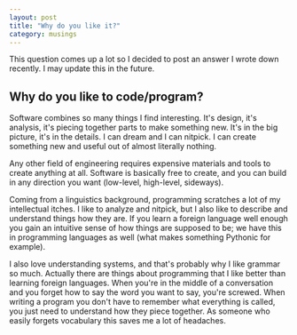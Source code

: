 ```yaml
---
layout: post
title: "Why do you like it?"
category: musings
---
```


This question comes up a lot so I decided to post an answer I wrote down recently. I may update this in the future.

## Why do you like to code/program?

Software combines so many things I find interesting. It's design, it's analysis, it's piecing together parts to make something new. It's in the big picture, it's in the details. I can dream and I can nitpick. I can create something new and useful out of almost literally nothing.

Any other field of engineering requires expensive materials and tools to create anything at all. Software is basically free to create, and you can build in any direction you want (low-level, high-level, sideways).

Coming from a linguistics background, programming scratches a lot of my intellectual itches. I like to analyze and nitpick, but I also like to describe and understand things how they are. If you learn a foreign language well enough you gain an intuitive sense of how things are supposed to be; we have this in programming languages as well (what makes something Pythonic for example).

I also love understanding systems, and that's probably why I like grammar so much. Actually there are things about programming that I like better than learning foreign languages. When you're in the middle of a conversation and you forget how to say the word you want to say, you're screwed. When writing a program you don't have to remember what everything is called, you just need to understand how they piece together. As someone who easily forgets vocabulary this saves me a lot of headaches.